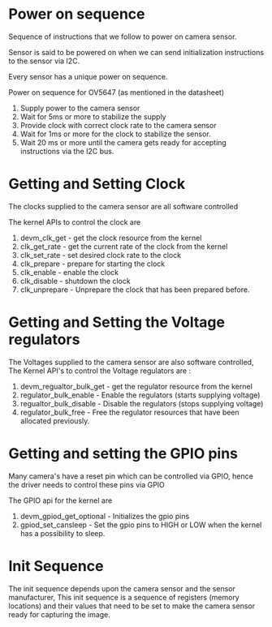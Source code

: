 # Power on sequence
Sequence of instructions that we follow to power on camera sensor.

Sensor is said to be powered on when we can send initialization instructions 
to the sensor via I2C.

Every sensor has a unique power on sequence.

Power on sequence for OV5647 (as mentioned in the datasheet)
1. Supply power to the camera sensor 
2. Wait for 5ms or more to stabilize the supply
3. Provide clock with correct clock rate to the camera sensor 
4. Wait for 1ms or more for the clock to stabilize the sensor.
5. Wait 20 ms or more until the camera gets ready for accepting instructions via the I2C bus.

# Getting and Setting Clock

The clocks supplied to the camera sensor are all software controlled 

The kernel APIs to control the clock are 
1. devm_clk_get - get the clock resource from the kernel
2. clk_get_rate - get the current rate of the clock from the kernel
3. clk_set_rate - set desired clock rate to the clock 
4. clk_prepare - prepare for starting the clock
5. clk_enable - enable the clock
6. clk_disable - shutdown the clock
7. clk_unprepare -  Unprepare the clock that has been prepared before.

# Getting and Setting the Voltage regulators 

The Voltages supplied to the camera sensor are also software controlled,
The Kernel API's to control the Voltage regulators are :

1. devm_regualtor_bulk_get - get the regulator resource from the kernel
2. regulator_bulk_enable - Enable the regulators (starts supplying voltage) 
3. regualtor_bulk_disable - Disable the regulators (stops supplying voltage)
4. regulator_bulk_free - Free the regulator resources that have been allocated previously.

# Getting and setting the GPIO pins

Many camera's have a reset pin which can be controlled via GPIO, hence the 
driver needs to control these pins via GPIO

The GPIO api for the kernel are 

1. devm_gpiod_get_optional - Initializes the gpio pins 
2. gpiod_set_cansleep - Set the gpio pins to HIGH or LOW when the kernel has a 
possibility to sleep.

# Init Sequence
The init sequence depends upon the camera sensor and the sensor manufacturer, 
This init sequence is a sequence of registers (memory locations) and their 
values that need to be set to make the camera sensor ready for capturing the 
image.
